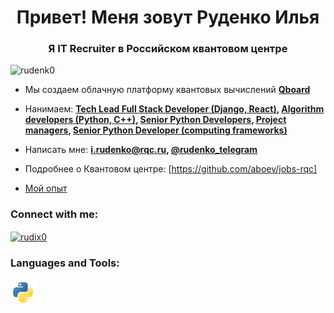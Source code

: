 <h1 align="center">Привет! Меня зовут Руденко Илья</h1>
<h3 align="center">Я IT Recruiter в Российском квантовом центре</h3>

<p align="left"> <img src="https://komarev.com/ghpvc/?username=rudenk0&label=Profile%20views&color=0e75b6&style=flat" alt="rudenk0" /> </p>

- Мы создаем облачную платформу квантовых вычислений [**Qboard**](https://qml.rqc.ru/products/qboard)

- Нанимаем: **[Tech Lead Full Stack Developer (Django, React)](https://hh.ru/vacancy/53622010), [Algorithm developers (Python, C++)](https://teletype.in/@rudenko/5G6PABUuksP), [Senior Python Developers](https://teletype.in/@rudenko/yGo5jEkgpmh), [Project managers](https://teletype.in/@rudenko/sqQMMGJbBCz), [Senior Python Developer (computing frameworks)](https://yaroslavl.hh.ru/vacancy/55480836)**

- Написать мне: **i.rudenko@rqc.ru, [@rudenko_telegram](https://t.me/rudenko_telegram)**

- Подробнее о Квантовом центре: [https://github.com/aboev/jobs-rqc]

- [Мой опыт](https://uglich.hh.ru/resume/bb46aeb2ff085767cc0039ed1f426553333158)

<h3 align="left">Connect with me:</h3>
<p align="left">
<a href="https://linkedin.com/in/rudix0" target="blank"><img align="center" src="https://raw.githubusercontent.com/rahuldkjain/github-profile-readme-generator/master/src/images/icons/Social/linked-in-alt.svg" alt="rudix0" height="30" width="40" /></a>
</p>

<h3 align="left">Languages and Tools:</h3>
<p align="left"> <a href="https://www.python.org" target="_blank" rel="noreferrer"> <img src="https://raw.githubusercontent.com/devicons/devicon/master/icons/python/python-original.svg" alt="python" width="40" height="40"/> </a> </p>

